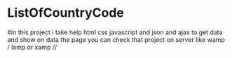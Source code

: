 # ListOfCountryCode
  #in this project i take help html css javascript and json and ajax to  get  data and show 
  on data  the  page 
  you can check that project on server  like wamp / lamp or xamp  // 
  
  
